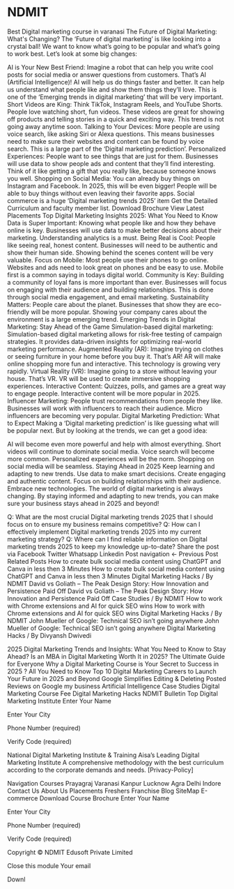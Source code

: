 # NDMIT
Best Digital marketing course in varanasi
The Future of Digital Marketing: What's Changing?
The ‘Future of digital marketing’ is like looking into a crystal ball! We want to know what’s going to be popular and what’s going to work best. Let’s look at some big changes:

AI is Your New Best Friend:
Imagine a robot that can help you write cool posts for social media or answer questions from customers. That’s AI (Artificial Intelligence)!
AI will help us do things faster and better. It can help us understand what people like and show them things they’ll love.
This is one of the ‘Emerging trends in digital marketing’ that will be very important.
Short Videos are King:
Think TikTok, Instagram Reels, and YouTube Shorts. People love watching short, fun videos.
These videos are great for showing off products and telling stories in a quick and exciting way.
This trend is not going away anytime soon.
Talking to Your Devices:
More people are using voice search, like asking Siri or Alexa questions.
This means businesses need to make sure their websites and content can be found by voice search.
This is a large part of the ‘Digital marketing prediction’.
Personalized Experiences:
People want to see things that are just for them.
Businesses will use data to show people ads and content that they’ll find interesting.
Think of it like getting a gift that you really like, because someone knows you well.
Shopping on Social Media:
You can already buy things on Instagram and Facebook. In 2025, this will be even bigger!
People will be able to buy things without even leaving their favorite apps.
Social commerce is a huge ‘Digital marketing trends 2025’ item
Get the Detailed Curriculum and faculty member list.
Download Brochure
View Latest Placements
Top Digital Marketing Insights 2025: What You Need to Know
Data is Super Important:
Knowing what people like and how they behave online is key.
Businesses will use data to make better decisions about their marketing.
Understanding analytics is a must.
Being Real is Cool:
People like seeing real, honest content.
Businesses will need to be authentic and show their human side.
Showing behind the scenes content will be very valuable.
Focus on Mobile:
Most people use their phones to go online.
Websites and ads need to look great on phones and be easy to use.
Mobile first is a common saying in todays digital world.
Community is Key:
Building a community of loyal fans is more important than ever.
Businesses will focus on engaging with their audience and building relationships.
This is done through social media engagement, and email marketing.
Sustainability Matters:
People care about the planet.
Businesses that show they are eco-friendly will be more popular.
Showing your company cares about the environment is a large emerging trend.
Emerging Trends in Digital Marketing: Stay Ahead of the Game
Simulation-based digital marketing:
Simulation-based digital marketing allows for risk-free testing of campaign strategies.
It provides data-driven insights for optimizing real-world marketing performance.
Augmented Reality (AR):
Imagine trying on clothes or seeing furniture in your home before you buy it. That’s AR!
AR will make online shopping more fun and interactive.
This technology is growing very rapidly.
Virtual Reality (VR):
Imagine going to a store without leaving your house. That’s VR.
VR will be used to create immersive shopping experiences.
Interactive Content:
Quizzes, polls, and games are a great way to engage people.
Interactive content will be more popular in 2025.
Influencer Marketing:
People trust recommendations from people they like.
Businesses will work with influencers to reach their audience.
Micro influencers are becoming very popular.
Digital Marketing Prediction: What to Expect
Making a ‘Digital marketing prediction’ is like guessing what will be popular next. But by looking at the trends, we can get a good idea:

AI will become even more powerful and help with almost everything.
Short videos will continue to dominate social media.
Voice search will become more common.
Personalized experiences will be the norm.
Shopping on social media will be seamless.
Staying Ahead in 2025
Keep learning and adapting to new trends.
Use data to make smart decisions.
Create engaging and authentic content.
Focus on building relationships with their audience.
Embrace new technologies.
The world of digital marketing is always changing. By staying informed and adapting to new trends, you can make sure your business stays ahead in 2025 and beyond!

Q: What are the most crucial Digital marketing trends 2025 that I should focus on to ensure my business remains competitive?
Q: How can I effectively implement Digital marketing trends 2025 into my current marketing strategy?
Q: Where can I find reliable information on Digital marketing trends 2025 to keep my knowledge up-to-date?
Share the post via
Facebook
 Twitter
 Whatsapp
 Linkedin
Post navigation
← Previous Post
Related Posts
How to create bulk social media content using ChatGPT and Canva in less then 3 Minutes
How to create bulk social media content using ChatGPT and Canva in less then 3 Minutes
Digital Marketing Hacks / By NDMIT
David vs Goliath – The Peak Design Story: How Innovation and Persistence Paid Off
David vs Goliath – The Peak Design Story: How Innovation and Persistence Paid Off
Case Studies / By NDMIT
How to work with Chrome extensions and AI for quick SEO wins
How to work with Chrome extensions and AI for quick SEO wins
Digital Marketing Hacks / By NDMIT
John Mueller of Google: Technical SEO isn’t going anywhere
John Mueller of Google: Technical SEO isn’t going anywhere
Digital Marketing Hacks / By Divyansh Dwivedi

2025 Digital Marketing Trends and Insights: What You Need to Know to Stay Ahead?
Is an MBA in Digital Marketing Worth It in 2025? The Ultimate Guide for Everyone
Why a Digital Marketing Course is Your Secret to Success in 2025 ? All You Need to Know
Top 10 Digital Marketing Careers to Launch Your Future in 2025 and Beyond
Google Simplifies Editing & Deleting Posted Reviews on Google my business 
Artificial Intelligence
Case Studies
Digital Marketing Course Fee
Digital Marketing Hacks
NDMIT Bulletin
Top Digital Marketing Institute
Enter Your Name

Enter Your City

Phone Number (required)



Verify Code (required)



National Digital Marketing Institute & Training
Aisa’s Leading Digital Marketing Institute
A comprehensive methodology with the best curriculum according to the corporate demands and needs. [Privacy-Policy]

Navigation
Courses
Prayagraj
Varanasi
Kanpur
Lucknow
Agra
Delhi
Indore
Contact Us
About Us
Placements
Freshers
Franchise
Blog
SiteMap
E-commerce
Download Course Brochure
Enter Your Name

Enter Your City

Phone Number (required)



Verify Code (required)



Copyright © NDMIT Edusoft Private Limited

Close this module
Your email

Downl
